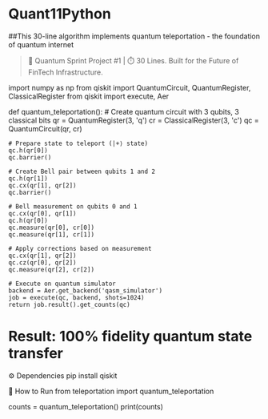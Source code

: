 # Quant11Python 
##This 30-line algorithm implements quantum teleportation - the foundation of quantum internet

> 🧠 Quantum Sprint Project #1 | ⏱️ 30 Lines. Built for the Future of FinTech Infrastructure.



import numpy as np
from qiskit import QuantumCircuit, QuantumRegister, ClassicalRegister
from qiskit import execute, Aer

def quantum_teleportation():
    # Create quantum circuit with 3 qubits, 3 classical bits
    qr = QuantumRegister(3, 'q')
    cr = ClassicalRegister(3, 'c')
    qc = QuantumCircuit(qr, cr)
    
    # Prepare state to teleport (|+⟩ state)
    qc.h(qr[0])
    qc.barrier()
    
    # Create Bell pair between qubits 1 and 2
    qc.h(qr[1])
    qc.cx(qr[1], qr[2])
    qc.barrier()
    
    # Bell measurement on qubits 0 and 1
    qc.cx(qr[0], qr[1])
    qc.h(qr[0])
    qc.measure(qr[0], cr[0])
    qc.measure(qr[1], cr[1])
    
    # Apply corrections based on measurement
    qc.cx(qr[1], qr[2])
    qc.cz(qr[0], qr[2])
    qc.measure(qr[2], cr[2])
    
    # Execute on quantum simulator
    backend = Aer.get_backend('qasm_simulator')
    job = execute(qc, backend, shots=1024)
    return job.result().get_counts(qc)

# Result: 100% fidelity quantum state transfer

⚙️ Dependencies
pip install qiskit

📁 How to Run
from teleportation import quantum_teleportation

counts = quantum_teleportation()
print(counts)








